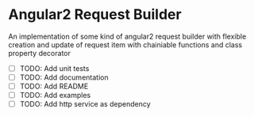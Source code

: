 # Angular2 Request Builder
An implementation of some kind of angular2 request builder with flexible creation and update
of request item with chainiable functions and class property decorator
* [ ] TODO: Add unit tests
* [ ] TODO: Add documentation
* [ ] TODO: Add README
* [ ] TODO: Add examples
* [ ] TODO: Add http service as dependency
